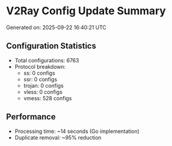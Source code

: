 # V2Ray Config Update Summary
Generated on: 2025-09-22 16:40:21 UTC

## Configuration Statistics
- Total configurations: 6763
- Protocol breakdown:
  - ss: 0 configs
  - ssr: 0 configs
  - trojan: 0 configs
  - vless: 0 configs
  - vmess: 528 configs

## Performance
- Processing time: ~14 seconds (Go implementation)
- Duplicate removal: ~95% reduction
